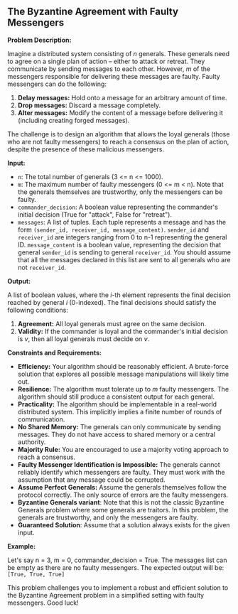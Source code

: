 ## The Byzantine Agreement with Faulty Messengers

**Problem Description:**

Imagine a distributed system consisting of *n* generals. These generals need to agree on a single plan of action – either to attack or retreat. They communicate by sending messages to each other. However, *m* of the messengers responsible for delivering these messages are faulty. Faulty messengers can do the following:

1.  **Delay messages:** Hold onto a message for an arbitrary amount of time.
2.  **Drop messages:** Discard a message completely.
3.  **Alter messages:** Modify the content of a message before delivering it (including creating forged messages).

The challenge is to design an algorithm that allows the loyal generals (those who are not faulty messengers) to reach a consensus on the plan of action, despite the presence of these malicious messengers.

**Input:**

*   `n`: The total number of generals (3 <= n <= 1000).
*   `m`: The maximum number of faulty messengers (0 <= m < n). Note that the generals themselves are trustworthy, only the messengers can be faulty.
*   `commander_decision`: A boolean value representing the commander's initial decision (True for "attack", False for "retreat").
*   `messages`: A list of tuples. Each tuple represents a message and has the form `(sender_id, receiver_id, message_content)`. `sender_id` and `receiver_id` are integers ranging from 0 to n-1 representing the general ID. `message_content` is a boolean value, representing the decision that general `sender_id` is sending to general `receiver_id`. You should assume that all the messages declared in this list are sent to all generals who are not `receiver_id`.

**Output:**

A list of boolean values, where the *i*-th element represents the final decision reached by general *i* (0-indexed). The final decisions should satisfy the following conditions:

1.  **Agreement:** All loyal generals must agree on the same decision.
2.  **Validity:** If the commander is loyal and the commander's initial decision is *v*, then all loyal generals must decide on *v*.

**Constraints and Requirements:**

*   **Efficiency:** Your algorithm should be reasonably efficient. A brute-force solution that explores all possible message manipulations will likely time out.
*   **Resilience:** The algorithm must tolerate up to *m* faulty messengers.  The algorithm should still produce a consistent output for each general.
*   **Practicality:**  The algorithm should be implementable in a real-world distributed system. This implicitly implies a finite number of rounds of communication.
*   **No Shared Memory:** The generals can only communicate by sending messages. They do not have access to shared memory or a central authority.
*   **Majority Rule:** You are encouraged to use a majority voting approach to reach a consensus.
*   **Faulty Messenger Identification is Impossible:** The generals cannot reliably identify which messengers are faulty. They must work with the assumption that any message could be corrupted.
*   **Assume Perfect Generals:** Assume the generals themselves follow the protocol correctly. The only source of errors are the faulty messengers.
*   **Byzantine Generals variant**: Note that this is not the classic Byzantine Generals problem where some generals are traitors. In this problem, the generals are trustworthy, and only the messengers are faulty.
*   **Guaranteed Solution**: Assume that a solution always exists for the given input.

**Example:**

Let's say n = 3, m = 0, commander\_decision = True.
The messages list can be empty as there are no faulty messengers.
The expected output will be: `[True, True, True]`

This problem challenges you to implement a robust and efficient solution to the Byzantine Agreement problem in a simplified setting with faulty messengers. Good luck!
